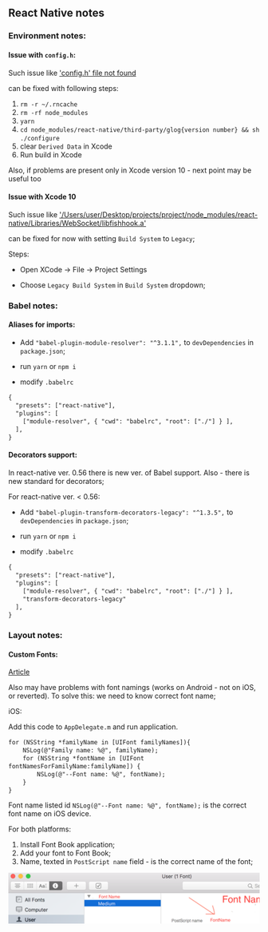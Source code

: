 ## React Native notes

### Environment notes:

#### Issue with `config.h`:

Such issue like ['config.h' file not found](https://github.com/facebook/react-native/issues/14382)

can be fixed with following steps:

1. `rm -r ~/.rncache`
1. `rm -rf node_modules`
1. `yarn`
1. `cd node_modules/react-native/third-party/glog{version number} && sh ./configure`
1. clear `Derived Data` in Xcode
1. Run build in Xcode


Also, if problems are present only in Xcode version 10 - next point may be useful too 

#### Issue with Xcode 10

Such issue like ['/Users/user/Desktop/projects/project/node_modules/react-native/Libraries/WebSocket/libfishhook.a'](https://github.com/facebook/react-native/issues/19569)

can be fixed for now with setting `Build System` to `Legacy`;

Steps:

* Open XCode -> File -> Project Settings

* Choose `Legacy Build System` in `Build System` dropdown;

### Babel notes:

#### Aliases for imports:

* Add `"babel-plugin-module-resolver": "^3.1.1",` to `devDependencies` in `package.json`;

* run `yarn` or `npm i`

* modify `.babelrc`

```
{
  "presets": ["react-native"],
  "plugins": [
    ["module-resolver", { "cwd": "babelrc", "root": ["./"] } ],
  ],
}

```

#### Decorators support:

In react-native ver. 0.56 there is new ver. of Babel support. Also - there is new standard for decorators;

For react-native ver. < 0.56:

* Add `"babel-plugin-transform-decorators-legacy": "^1.3.5",` to `devDependencies` in `package.json`;

* run `yarn` or `npm i`

* modify `.babelrc`

```
{
  "presets": ["react-native"],
  "plugins": [
    ["module-resolver", { "cwd": "babelrc", "root": ["./"] } ],
    "transform-decorators-legacy"
  ],
}

```


### Layout notes:

#### Custom Fonts:

[Article](https://medium.com/react-native-training/react-native-custom-fonts-ccc9aacf9e5e)

Also may have problems with font namings (works on Android - not on iOS, or reverted). To solve this: we need to know correct font name;

iOS: 

Add this code to `AppDelegate.m` and run application. 

```
for (NSString *familyName in [UIFont familyNames]){
    NSLog(@"Family name: %@", familyName);
    for (NSString *fontName in [UIFont fontNamesForFamilyName:familyName]) {
        NSLog(@"--Font name: %@", fontName);
    }
}
```

Font name listed id `NSLog(@"--Font name: %@", fontName);` is the correct font name on iOS device.

For both platforms:

1. Install Font Book application;
1. Add your font to Font Book;
1. Name, texted in `PostScript name` field - is the correct name of the font;

![alt text](images/fontBook.png)
